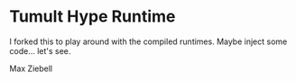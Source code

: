 # Tumult Hype Runtime

I forked this to play around with the compiled runtimes. Maybe inject some code… let's see.

Max Ziebell
